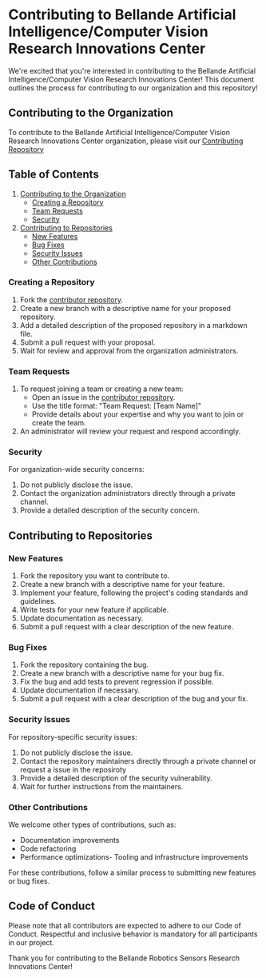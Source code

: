 # Contributing to Bellande Artificial Intelligence/Computer Vision Research Innovations Center
We're excited that you're interested in contributing to the Bellande Artificial Intelligence/Computer Vision Research Innovations Center! This document outlines the process for contributing to our organization and this repository!

## Contributing to the Organization
To contribute to the Bellande Artificial Intelligence/Computer Vision Research Innovations Center organization, please visit our [Contributing Repository](https://github.com/Artificial-Intelligence-Computer-Vision/bellande_artificial_intelligence_computer_vision_innovations_center_contribute)

## Table of Contents
1. [Contributing to the Organization](https://github.com/Artificial-Intelligence-Computer-Vision/bellande_artificial_intelligence_computer_vision_innovations_center_contribute)
   - [Creating a Repository](https://github.com/Artificial-Intelligence-Computer-Vision/bellande_artificial_intelligence_computer_vision_innovations_center_contribute)
   - [Team Requests](https://github.com/Artificial-Intelligence-Computer-Vision/bellande_artificial_intelligence_computer_vision_innovations_center_contribute)
   - [Security](https://github.com/Artificial-Intelligence-Computer-Vision/bellande_artificial_intelligence_computer_vision_innovations_center_contribute)
2. [Contributing to Repositories](#contributing-to-repositories)
   - [New Features](#new-features)
   - [Bug Fixes](#bug-fixes)
   - [Security Issues](#security-issues)
   - [Other Contributions](#other-contributions)

### Creating a Repository
1. Fork the [contributor repository](https://github.com/Artificial-Intelligence-Computer-Vision/bellande_artificial_intelligence_computer_vision_innovations_center_contribute).
2. Create a new branch with a descriptive name for your proposed repository.
3. Add a detailed description of the proposed repository in a markdown file.
4. Submit a pull request with your proposal.
5. Wait for review and approval from the organization administrators.

### Team Requests
1. To request joining a team or creating a new team:
   - Open an issue in the [contributor repository](https://github.com/Artificial-Intelligence-Computer-Vision/bellande_artificial_intelligence_computer_vision_innovations_center_contribute).
   - Use the title format: "Team Request: [Team Name]"
   - Provide details about your expertise and why you want to join or create the team.
2. An administrator will review your request and respond accordingly.

### Security
For organization-wide security concerns:
1. Do not publicly disclose the issue.
2. Contact the organization administrators directly through a private channel.
3. Provide a detailed description of the security concern.

## Contributing to Repositories
### New Features
1. Fork the repository you want to contribute to.
2. Create a new branch with a descriptive name for your feature.
3. Implement your feature, following the project's coding standards and guidelines.
4. Write tests for your new feature if applicable.
5. Update documentation as necessary.
6. Submit a pull request with a clear description of the new feature.

### Bug Fixes
1. Fork the repository containing the bug.
2. Create a new branch with a descriptive name for your bug fix.
3. Fix the bug and add tests to prevent regression if possible.
4. Update documentation if necessary.
5. Submit a pull request with a clear description of the bug and your fix.

### Security Issues
For repository-specific security issues:
1. Do not publicly disclose the issue.
2. Contact the repository maintainers directly through a private channel or request a issue in the reposiroty
3. Provide a detailed description of the security vulnerability.
4. Wait for further instructions from the maintainers.

### Other Contributions
We welcome other types of contributions, such as:
- Documentation improvements
- Code refactoring
- Performance optimizations- Tooling and infrastructure improvements

For these contributions, follow a similar process to submitting new features or bug fixes.

## Code of Conduct
Please note that all contributors are expected to adhere to our Code of Conduct. Respectful and inclusive behavior is mandatory for all participants in our project.

Thank you for contributing to the Bellande Robotics Sensors Research Innovations Center!
